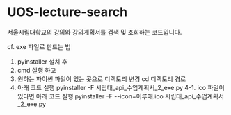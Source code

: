 # UOS-lecture-search
서울시립대학교의 강의와 강의계획서를 검색 및 조회하는 코드입니다.

cf. exe 파일로 만드는 법

1. pyinstaller 설치 후
2. cmd 실행 하고
3. 원하는 파이썬 파일이 있는 곳으로 디렉토리 변경
cd 디렉토리 경로
4. 아래 코드 실행
pyinstaller -F 시립대_api_수업계획서_2_exe.py
4-1. ico 파일이 있다면 아래 코드 실행
pyinstaller -F --icon=이루매.ico 시립대_api_수업계획서_2_exe.py
